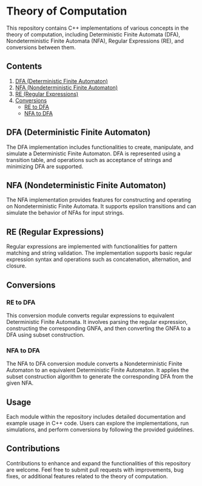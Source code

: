 # Theory of Computation

This repository contains C++ implementations of various concepts in the theory of computation, including Deterministic Finite Automata (DFA), Nondeterministic Finite Automata (NFA), Regular Expressions (RE), and conversions between them.

## Contents

1. [DFA (Deterministic Finite Automaton)](#dfa)
2. [NFA (Nondeterministic Finite Automaton)](#nfa)
3. [RE (Regular Expressions)](#re)
4. [Conversions](#conversions)
   - [RE to DFA](#re-to-dfa)
   - [NFA to DFA](#nfa-to-dfa)

## DFA (Deterministic Finite Automaton) <a name="dfa"></a>

The DFA implementation includes functionalities to create, manipulate, and simulate a Deterministic Finite Automaton. DFA is represented using a transition table, and operations such as acceptance of strings and minimizing DFA are supported.

## NFA (Nondeterministic Finite Automaton) <a name="nfa"></a>

The NFA implementation provides features for constructing and operating on Nondeterministic Finite Automata. It supports epsilon transitions and can simulate the behavior of NFAs for input strings.

## RE (Regular Expressions) <a name="re"></a>

Regular expressions are implemented with functionalities for pattern matching and string validation. The implementation supports basic regular expression syntax and operations such as concatenation, alternation, and closure.

## Conversions <a name="conversions"></a>

### RE to DFA <a name="re-to-dfa"></a>

This conversion module converts regular expressions to equivalent Deterministic Finite Automata. It involves parsing the regular expression, constructing the corresponding GNFA, and then converting the GNFA to a DFA using subset construction.

### NFA to DFA <a name="nfa-to-dfa"></a>

The NFA to DFA conversion module converts a Nondeterministic Finite Automaton to an equivalent Deterministic Finite Automaton. It applies the subset construction algorithm to generate the corresponding DFA from the given NFA.

## Usage

Each module within the repository includes detailed documentation and example usage in C++ code. Users can explore the implementations, run simulations, and perform conversions by following the provided guidelines.

## Contributions

Contributions to enhance and expand the functionalities of this repository are welcome. Feel free to submit pull requests with improvements, bug fixes, or additional features related to the theory of computation.
